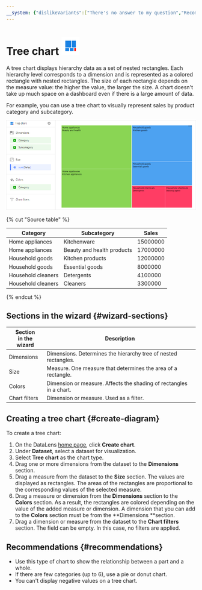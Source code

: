 ```yaml
---
__system: {"dislikeVariants":["There's no answer to my question","Recommendations aren't helpful","Content does not match the title","Other"]}
---
```

# Tree chart ![](../../_assets/datalens/treemap.svg)

A tree chart displays hierarchy data as a set of nested rectangles. Each hierarchy level corresponds to a dimension and is represented as a colored rectangle with nested rectangles. The size of each rectangle depends on the measure value: the higher the value, the larger the size. A chart doesn't take up much space on a dashboard even if there is a large amount of data.

For example, you can use a tree chart to visually represent sales by product category and subcategory.

![tree-chart](../../_assets/datalens/visualization-ref/tree-chart/tree-chart.png)

{% cut "Source table" %}

| Category | Subcategory | Sales |
|------------------|----------------------|----------|
| Home appliances | Kitchenware | 15000000 |
| Home appliances | Beauty and health products | 17000000 |
| Household goods | Kitchen products | 12000000 |
| Household goods | Essential goods | 8000000 |
| Household cleaners | Detergents | 4100000 |
| Household cleaners | Cleaners | 3300000 |

{% endcut %}

## Sections in the wizard {#wizard-sections}

| Section<br/> in the wizard | Description |
----- | ----
| Dimensions | Dimensions. Determines the hierarchy tree of nested rectangles. |
| Size | Measure. One measure that determines the area of a rectangle. |
| Colors | Dimension or measure. Affects the shading of rectangles in a chart. |
| Chart filters | Dimension or measure. Used as a filter. |

## Creating a tree chart {#create-diagram}

To create a tree chart:

1. On the DataLens [home page](https://datalens.yandex.com), click **Create chart**.
1. Under **Dataset**, select a dataset for visualization.
1. Select **Tree chart** as the chart type.
1. Drag one or more dimensions from the dataset to the **Dimensions** section.
1. Drag a measure from the dataset to the **Size** section. The values are displayed as rectangles. The areas of the rectangles are proportional to the corresponding values of the selected measure.
1. Drag a measure or dimension from the **Dimensions** section to the **Colors** section. As a result, the rectangles are colored depending on the value of the added measure or dimension. A dimension that you can add to the **Colors** section must be from the **Dimensions **section.
1. Drag a dimension or measure from the dataset to the **Chart filters** section. The field can be empty. In this case, no filters are applied.

## Recommendations {#recommendations}

* Use this type of chart to show the relationship between a part and a whole.
* If there are few categories (up to 6), use a pie or donut chart.
* You can't display negative values on a tree chart.